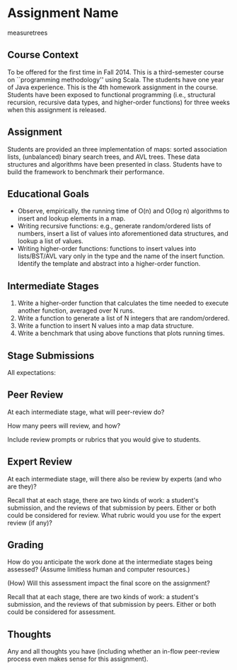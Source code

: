 # Assignment Name

measuretrees

## Course Context

To be offered for the first time in Fall 2014. This is a third-semester
course on ``programming methodology'' using Scala. The students have
one year of Java experience. This is the 4th homework assignment in
the course. Students have been exposed to functional programming
(i.e., structural recursion, recursive data types, and higher-order functions) 
for three weeks when this assignment is released.

## Assignment

Students are provided an three implementation of maps: sorted association lists,
(unbalanced) binary search trees, and AVL trees. These data structures and
algorithms have been presented in class. Students have to build the framework
to benchmark their performance.

## Educational Goals

- Observe, empirically, the running time of O(n) and O(log n) algorithms to
  insert and lookup elements in a map.
- Writing recursive functions: e.g., generate random/ordered lists of numbers,
  insert a list of values into aforementioned data structures, and lookup a list of 
  values.
- Writing higher-order functions: functions to insert values into lists/BST/AVL
  vary only in the type and the name of the insert function. Identify the template
  and abstract into a higher-order function.

## Intermediate Stages

1. Write a higher-order function that calculates the time needed to execute another
   function, averaged over N runs.
2. Write a function to generate a list of N integers that are random/ordered.
3. Write a function to insert N values into a map data structure.
4. Write a benchmark that using above functions that plots running times.


## Stage Submissions

All expectations:


## Peer Review

At each intermediate stage, what will peer-review do?

How many peers will review, and how?

Include review prompts or rubrics that you would
give to students.

## Expert Review

At each intermediate stage, will there also be
review by experts (and who are they)?

Recall that at each stage, there are two kinds of work:
a student's submission, and the reviews of that submission
by peers. Either or both could be considered for review.
What rubric would you use for the expert review (if any)?

## Grading

How do you anticipate the work done at the 
intermediate stages being assessed?
(Assume limitless human and computer resources.)

(How) Will this assessment impact the final score
on the assignment?

Recall that at each stage, there are two kinds of work:
a student's submission, and the reviews of that submission
by peers. Either or both could be considered for assessment.

## Thoughts

Any and all thoughts you have (including whether
an in-flow peer-review process even makes sense
for this assignment).

